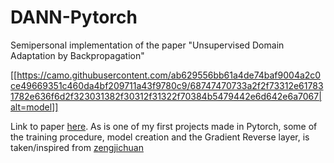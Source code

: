 # DANN-Pytorch
Semipersonal implementation of the paper "Unsupervised Domain Adaptation by Backpropagation"

[[https://camo.githubusercontent.com/ab629556bb61a4de74baf9004a2c0ce49669351c460da4bf209711a43f9780c9/68747470733a2f2f73312e617831782e636f6d2f323031382f30312f31322f70384b5479442e6d642e6a7067|alt=model]]

Link to paper [here](https://arxiv.org/pdf/1409.7495.pdf).
As is one of my first projects made in Pytorch, some of the training procedure, model creation and the Gradient Reverse layer, is taken/inspired from [zengjichuan](https://github.com/zengjichuan/DANN)
